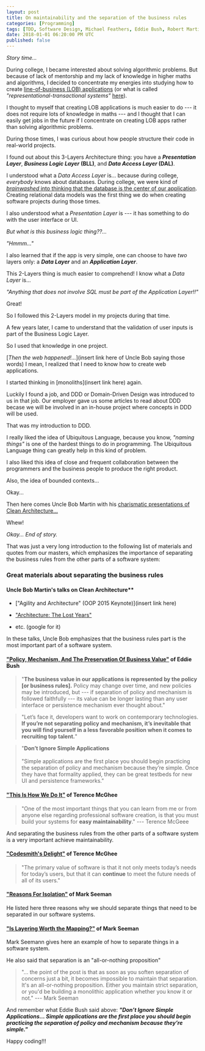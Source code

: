 ```yaml
---
layout: post
title: On maintainability and the separation of the business rules
categories: [Programming]
tags: [TDD, Software Design, Michael Feathers, Eddie Bush, Robert Martin]
date: 2018-01-01 06:20:00 PM UTC
published: false
---
```


<!-- January 1, 2018 2:20:00 AM Philippine Time -->

_Story time..._

During college, I became interested about solving algorithmic problems. But because of lack of mentorship and my lack of knowledge in higher maths and algorithms, I decided to concentrate my energies into studying how to create [line-of-business (LOB) applications](https://blogs.msdn.microsoft.com/dragoman/2007/07/19/what-is-a-lob-application/) (or what is called _"representational-transactional systems"_ [here](https://aryehoffman.com/entry/classifying-software/)).

I thought to myself that creating LOB applications is much easier to do --- it does not require lots of knowledge in maths --- and I thought that I can easily get jobs in the future if I concentrate on creating LOB apps rather than solving algorithmic problems.


During those times, I was curious about how people structure their code in real-world projects.

<!--more-->


I found out about this 3-Layers Architecture thing: you have a **_Presentation Layer_**, **_Business Logic Layer_ (BLL)**, and **_Data Access Layer_ (DAL)**.

I understood what a _Data Access Layer_ is... because during college, _everybody_ knows about databases. During college, we were kind of [_brainwashed_ into thinking that the database is the center of our application](http://blog.cleancoder.com/uncle-bob/2012/05/15/NODB.html). Creating relational data models was the first thing we do when creating software projects during those times.

I also understood what a _Presentation Layer_ is --- it has something to do with the user interface or UI.

_But what is this business logic thing??..._

_"Hmmm..."_

I also learned that if the app is very simple, one can choose to have _two_ layers only: a **_Data Layer_** and an **_Application Layer_**.

This 2-Layers thing is much easier to comprehend! I know what a _Data Layer_ is... 

_"Anything that does not involve SQL must be part of the Application Layer!!"_ 

Great!

So I followed this 2-Layers model in my projects during that time.

A few years later, I came to understand that the validation of user inputs is part of the Business Logic Layer.

So I used that knowledge in one project.

[_Then the web happened!..._](insert link here of Uncle Bob saying those words) I mean, I realized that I need to know how to create web applications.

I started thinking in [monoliths](insert link here) again. 

Luckily I found a job, and DDD or Domain-Driven Design was introduced to us in that job. Our employer gave us some articles to read about DDD becase we will be involved in an in-house project where concepts in DDD will be used.

That was my introduction to DDD.

I really liked the idea of Ubiquitous Language, because you know, _"naming things"_ is one of the hardest things to do in programming. The Ubiquitous Language thing can greatly help in this kind of problem.

I also liked this idea of close and frequent collaboration between the programmers and the business people to produce the right product.

Also, the idea of bounded contexts...

Okay...

Then here comes Uncle Bob Martin with his [charismatic presentations of Clean Architecture...](2017-04-15-agility-and-architecture-by-uncle-bob-martin-oop-2015-keynote)

Whew!

_Okay... End of story._

That was just a very long introduction to the following list of materials and quotes from our masters, which emphasizes the importance of separating the business rules from the other parts of a software system:




### Great materials about separating the business rules



#### Uncle Bob Martin's talks on Clean Architecture**

- ["Agility and Architecture" (OOP 2015 Keynote)](insert link here)

- ["Architecture: The Lost Years"](https://www.youtube.com/watch?v=Nsjsiz2A9mg)

- etc. (google for it)

In these talks, Uncle Bob emphasizes that the business rules part is the most important part of a software system.



#### ["Policy, Mechanism, And The Preservation Of Business Value"](http://craftsmanshipcounts.com/policy-mechanism-preservation-business-value/) of Eddie Bush

> "**The business value in our applications is represented by the policy [or business rules].** Policy may change over time, and new policies may be introduced, but --- if separation of policy and mechanism is followed faithfully --- its value can be longer lasting than any user interface or persistence mechanism ever thought about."

> "Let’s face it, developers want to work on contemporary technologies. **If you’re not separating policy and mechanism, it’s inevitable that you will find yourself in a less favorable position when it comes to recruiting top talent.**"

> "**Don’t Ignore Simple Applications**
<br /><br />
> "Simple applications are the first place you should begin practicing the separation of policy and mechanism because they’re simple. Once they have that formality applied, they can be great testbeds for new UI and persistence frameworks."


#### ["This Is How We Do It"](https://terencemcghee.com/Articles/Tech/2015/10/25/A0B2606228759D1A888E0AFFDB9DADE0.html) of Terence McGhee

> "One of the most important things that you can learn from me or from anyone else regarding professional software creation, is that you must build your systems for **easy maintainability**." --- Terence McGeee

And separating the business rules from the other parts of a software system is a very important achieve maintainability. 



#### ["Codesmith's Delight"](https://terencemcghee.com/Articles/Tech/2016/10/15/551B3828CD47198C7C5A58903228DA71.html) of Terence McGhee

> "The primary value of software is that it not only meets today’s needs for today’s users, but that it can **continue** to meet the future needs of all of its users."



#### ["Reasons For Isolation"](https://blogs.msdn.microsoft.com/ploeh/2007/05/30/reasons-for-isolation/) of Mark Seeman

He listed here three reasons why we should separate things that need to be separated in our software systems.



#### ["Is Layering Worth the Mapping?"](http://blog.ploeh.dk/2012/02/09/IsLayeringWorththeMapping/) of Mark Seeman

Mark Seemann gives here an example of how to separate things in a software system.

He also said that separation is an "all-or-nothing proposition"

> "... the point of the post is that as soon as you soften separation of concerns just a bit, it becomes impossible to maintain that separation. It's an all-or-nothing proposition. Either you maintain strict separation, or you'd be building a monolithic application whether you know it or not." --- Mark Seeman

And remember what Eddie Bush said above: **_"Don’t Ignore Simple Applications... Simple applications are the first place you should begin practicing the separation of policy and mechanism because they’re simple."_**

Happy coding!!!
